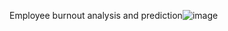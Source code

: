 Employee burnout analysis and prediction![image](https://github.com/padhu-05/skillbuild/assets/95296842/a334a143-b77d-4d84-b084-6596361764d7)

